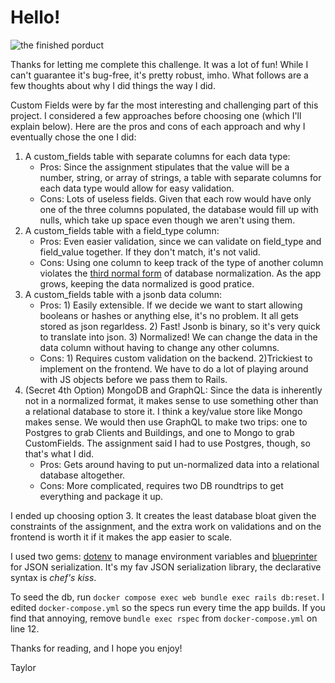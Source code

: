 # Hello!

![the finished porduct](https://github.com/user-attachments/assets/0759a09f-4a83-4c43-b830-860f9251868d)


Thanks for letting me complete this challenge. It was a lot of fun! While I can't guarantee it's bug-free, it's pretty robust, imho. What follows are a few thoughts about why I did things the way I did.

Custom Fields were by far the most interesting and challenging part of this project. I considered a few approaches before choosing one (which I'll explain below). Here are the pros and cons of each approach and why I eventually chose the one I did:

1. A custom_fields table with separate columns for each data type:
    - Pros: Since the assignment stipulates that the value will be a number, string, or array of strings, a table with separate columns for each data type would allow for easy validation.
    - Cons: Lots of useless fields. Given that each row would have only one of the three columns populated, the database would fill up with nulls, which take up space even though we aren't using them.
2. A custom_fields table with a field_type column:
    - Pros: Even easier validation, since we can validate on field_type and field_value together. If they don't match, it's not valid.
    - Cons: Using one column to keep track of the type of another column violates the [third normal form](https://www.snowflake.com/trending/data-normalization-flexible-data-science/) of database normalization. As the app grows, keeping the data normalized is good pratice.
3. A custom_fields table with a jsonb data column:
    - Pros: 1) Easily extensible. If we decide we want to start allowing booleans or hashes or anything else, it's no problem. It all gets stored as json regarldess. 2) Fast! Jsonb is binary, so it's very quick to translate into json. 3) Normalized! We can change the data in the data column without having to change any other columns.
    - Cons: 1) Requires custom validation on the backend. 2)Trickiest to implement on the frontend. We have to do a lot of playing around with JS objects before we pass them to Rails.
4. (Secret 4th Option) MongoDB and GraphQL: Since the data is inherently not in a normalized format, it makes sense to use something other than a relational database to store it. I think a key/value store like Mongo makes sense. We would then use GraphQL to make two trips: one to Postgres to grab Clients and Buildings, and one to Mongo to grab CustomFields. The assignment said I had to use Postgres, though, so that's what I did.
    - Pros: Gets around having to put un-normalized data into a relational database altogether.
    - Cons: More complicated, requires two DB roundtrips to get everything and package it up.

I ended up choosing option 3. It creates the least database bloat given the constraints of the assignment, and the extra work on validations and on the frontend is worth it if it makes the app easier to scale.

I used two gems: [dotenv](https://github.com/bkeepers/dotenv) to manage environment variables and [blueprinter](https://github.com/procore-oss/blueprinter) for JSON serialization. It's my fav JSON serialization library, the declarative syntax is *chef's kiss*.

To seed the db, run `docker compose exec web bundle exec rails db:reset`. I edited `docker-compose.yml` so the specs run every time the app builds. If you find that annoying, remove `bundle exec rspec` from `docker-compose.yml` on line 12.

Thanks for reading, and I hope you enjoy!

Taylor

